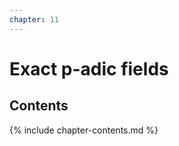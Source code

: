 ```yaml
---
chapter: 11
---
```


# Exact p-adic fields

## Contents

{% include chapter-contents.md %}
